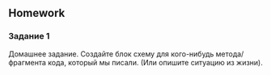 ##  Homework 

### Задание 1

Домашнее задание. Создайте блок схему для кого-нибудь метода/фрагмента кода, который мы писали. (Или опишите ситуацию из жизни).